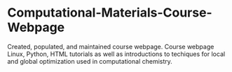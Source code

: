 # Computational-Materials-Course-Webpage
Created, populated, and maintained course webpage.  Course webpage Linux, Python, HTML tutorials as well as introductions to techiques for local and global optimization used in computational chemistry.  
